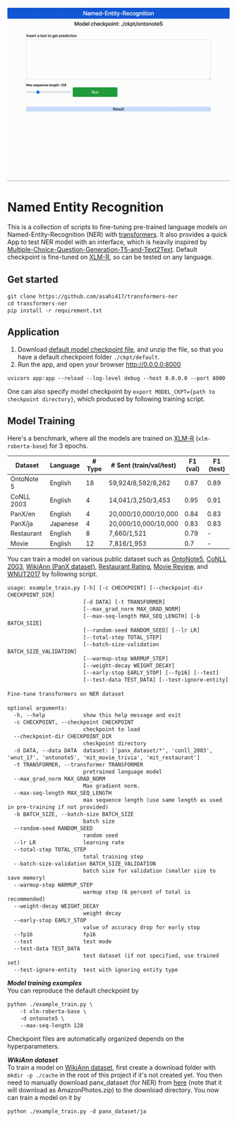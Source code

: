 
![](./asset/api.gif)

# Named Entity Recognition
This is a collection of scripts to fine-tuning pre-trained language models on Named-Entity-Recognition (NER) with [transformers](https://github.com/huggingface/transformers).
It also provides a quick App to test NER model with an interface, which is heavily inspired by [Multiple-Choice-Question-Generation-T5-and-Text2Text](https://github.com/renatoviolin/Multiple-Choice-Question-Generation-T5-and-Text2Text).
Default checkpoint is fine-tuned on [XLM-R](https://arxiv.org/pdf/1911.02116.pdf), so can be tested on any language.

## Get started
```shell script
git clone https://github.com/asahi417/transformers-ner
cd transformers-ner
pip install -r requirement.txt
```

## Application

1. Download [default model checkpoint file](https://drive.google.com/file/d/19SLaL_KMDXvI15oPlNRd6ZCNEdmypU7s/view?usp=sharing), 
and unzip the file, so that you have a default checkpoint folder `./ckpt/default`.
2. Run the app, and open your browser http://0.0.0.0:8000    

```shell script
uvicorn app:app --reload --log-level debug --host 0.0.0.0 --port 8000
```
One can also specify model checkpoint by `export MODEL_CKPT={path to checkpoint directory}`, which produced by following training script.

## Model Training
Here's a benchmark, where all the models are trained on [XLM-R](https://arxiv.org/pdf/1911.02116.pdf) (`xlm-roberta-base`) for 3 epochs.

| Dataset    | Language | # Type | # Sent (train/val/test) | F1 (val) | F1 (test) | 
|------------|----------|--------|-------------------------|----------|-----------| 
| OntoNote 5 | English  | 18     | 59,924/8,582/8,262      | 0.87     | 0.89      | 
| CoNLL 2003 | English  | 4      | 14,041/3,250/3,453      | 0.95     | 0.91      | 
| PanX/en    | English  | 4      | 20,000/10,000/10,000    | 0.84     | 0.83      | 
| PanX/ja    | Japanese | 4      | 20,000/10,000/10,000    | 0.83     | 0.83      | 
| Restaurant | English  | 8      | 7,660/1,521             | 0.79     | -         | 
| Movie      | English  | 12     | 7,816/1,953             | 0.7      | -         | 

You can train a model on various public dataset such as
[OntoNote5](https://www.aclweb.org/anthology/N06-2015.pdf),
[CoNLL 2003](https://www.aclweb.org/anthology/W03-0419.pdf),
[WikiAnn (PanX dataset)](https://www.aclweb.org/anthology/P17-1178.pdf),
[Restaurant Rating](https://groups.csail.mit.edu/sls/downloads/),
[Movie Review](https://groups.csail.mit.edu/sls/downloads/), and
[WNUT2017](https://noisy-text.github.io/2017/pdf/WNUT18.pdf) 
by following script. 

```shell script
usage: example_train.py [-h] [-c CHECKPOINT] [--checkpoint-dir CHECKPOINT_DIR]
                        [-d DATA] [-t TRANSFORMER]
                        [--max_grad_norm MAX_GRAD_NORM]
                        [--max-seq-length MAX_SEQ_LENGTH] [-b BATCH_SIZE]
                        [--random-seed RANDOM_SEED] [--lr LR]
                        [--total-step TOTAL_STEP]
                        [--batch-size-validation BATCH_SIZE_VALIDATION]
                        [--warmup-step WARMUP_STEP]
                        [--weight-decay WEIGHT_DECAY]
                        [--early-stop EARLY_STOP] [--fp16] [--test]
                        [--test-data TEST_DATA] [--test-ignore-entity]

Fine-tune transformers on NER dataset

optional arguments:
  -h, --help            show this help message and exit
  -c CHECKPOINT, --checkpoint CHECKPOINT
                        checkpoint to load
  --checkpoint-dir CHECKPOINT_DIR
                        checkpoint directory
  -d DATA, --data DATA  dataset: ['panx_dataset/*', 'conll_2003', 'wnut_17', 'ontonote5', 'mit_movie_trivia', 'mit_restaurant']
  -t TRANSFORMER, --transformer TRANSFORMER
                        pretrained language model
  --max_grad_norm MAX_GRAD_NORM
                        Max gradient norm.
  --max-seq-length MAX_SEQ_LENGTH
                        max sequence length (use same length as used in pre-training if not provided)
  -b BATCH_SIZE, --batch-size BATCH_SIZE
                        batch size
  --random-seed RANDOM_SEED
                        random seed
  --lr LR               learning rate
  --total-step TOTAL_STEP
                        total training step
  --batch-size-validation BATCH_SIZE_VALIDATION
                        batch size for validation (smaller size to save memory)
  --warmup-step WARMUP_STEP
                        warmup step (6 percent of total is recommended)
  --weight-decay WEIGHT_DECAY
                        weight decay
  --early-stop EARLY_STOP
                        value of accuracy drop for early stop
  --fp16                fp16
  --test                test mode
  --test-data TEST_DATA
                        test dataset (if not specified, use trained set)
  --test-ignore-entity  test with ignoring entity type
```

***Model training examples***  
You can reproduce the default checkpoint by 
```shell script
python ./example_train.py \
    -t xlm-roberta-base \
    -d ontonote5 \
    --max-seq-length 128
```
Checkpoint files are automatically organized depends on the hyperparameters.

***WikiAnn dataset***  
To train a model on [WikiAnn dataset](https://www.aclweb.org/anthology/P17-1178.pdf),
first create a download folder with `mkdir -p ./cache` in the root of this project if it's not created yet.
You then need to manually download panx_dataset (for NER) from
[here](https://www.amazon.com/clouddrive/share/d3KGCRCIYwhKJF0H3eWA26hjg2ZCRhjpEQtDL70FSBN?_encoding=UTF8&%2AVersion%2A=1&%2Aentries%2A=0&mgh=1) 
(note that it will download as AmazonPhotos.zip) to the download directory. You now can train a model on it by

```shell script
python ./example_train.py -d panx_dataset/ja
```




